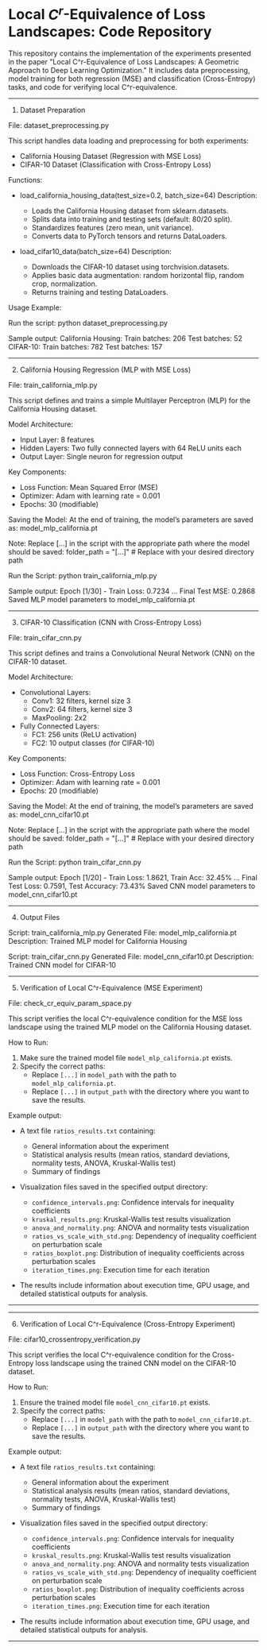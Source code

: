 # Local $C^r$-Equivalence of Loss Landscapes: Code Repository

This repository contains the implementation of the experiments presented in the paper "Local C^r-Equivalence of Loss Landscapes: A Geometric Approach to Deep Learning Optimization." It includes data preprocessing, model training for both regression (MSE) and classification (Cross-Entropy) tasks, and code for verifying local C^r-equivalence.

---

1. Dataset Preparation

File: dataset_preprocessing.py

This script handles data loading and preprocessing for both experiments:
- California Housing Dataset (Regression with MSE Loss)
- CIFAR-10 Dataset (Classification with Cross-Entropy Loss)

Functions:

- load_california_housing_data(test_size=0.2, batch_size=64)
  Description:
    - Loads the California Housing dataset from sklearn.datasets.
    - Splits data into training and testing sets (default: 80/20 split).
    - Standardizes features (zero mean, unit variance).
    - Converts data to PyTorch tensors and returns DataLoaders.

- load_cifar10_data(batch_size=64)
  Description:
    - Downloads the CIFAR-10 dataset using torchvision.datasets.
    - Applies basic data augmentation: random horizontal flip, random crop, normalization.
    - Returns training and testing DataLoaders.

Usage Example:

Run the script:
python dataset_preprocessing.py

Sample output:
California Housing: Train batches: 206 Test batches: 52
CIFAR-10: Train batches: 782 Test batches: 157

---

2. California Housing Regression (MLP with MSE Loss)

File: train_california_mlp.py

This script defines and trains a simple Multilayer Perceptron (MLP) for the California Housing dataset.

Model Architecture:
- Input Layer: 8 features
- Hidden Layers: Two fully connected layers with 64 ReLU units each
- Output Layer: Single neuron for regression output

Key Components:
- Loss Function: Mean Squared Error (MSE)
- Optimizer: Adam with learning rate = 0.001
- Epochs: 30 (modifiable)

Saving the Model:
At the end of training, the model’s parameters are saved as:
model_mlp_california.pt

Note: Replace [...] in the script with the appropriate path where the model should be saved:
folder_path = "[...]"  # Replace with your desired directory path

Run the Script:
python train_california_mlp.py

Sample output:
Epoch [1/30] - Train Loss: 0.7234
...
Final Test MSE: 0.2868
Saved MLP model parameters to model_mlp_california.pt

---

3. CIFAR-10 Classification (CNN with Cross-Entropy Loss)

File: train_cifar_cnn.py

This script defines and trains a Convolutional Neural Network (CNN) on the CIFAR-10 dataset.

Model Architecture:
- Convolutional Layers:
  - Conv1: 32 filters, kernel size 3
  - Conv2: 64 filters, kernel size 3
  - MaxPooling: 2x2
- Fully Connected Layers:
  - FC1: 256 units (ReLU activation)
  - FC2: 10 output classes (for CIFAR-10)

Key Components:
- Loss Function: Cross-Entropy Loss
- Optimizer: Adam with learning rate = 0.001
- Epochs: 20 (modifiable)

Saving the Model:
At the end of training, the model’s parameters are saved as:
model_cnn_cifar10.pt

Note: Replace [...] in the script with the appropriate path where the model should be saved:
folder_path = "[...]"  # Replace with your desired directory path

Run the Script:
python train_cifar_cnn.py

Sample output:
Epoch [1/20] - Train Loss: 1.8621, Train Acc: 32.45%
...
Final Test Loss: 0.7591, Test Accuracy: 73.43%
Saved CNN model parameters to model_cnn_cifar10.pt

---

4. Output Files

Script: train_california_mlp.py
Generated File: model_mlp_california.pt
Description: Trained MLP model for California Housing

Script: train_cifar_cnn.py
Generated File: model_cnn_cifar10.pt
Description: Trained CNN model for CIFAR-10

---

5. Verification of Local C^r-Equivalence (MSE Experiment)

File: check_cr_equiv_param_space.py

This script verifies the local C^r-equivalence condition for the MSE loss landscape using the trained MLP model on the California Housing dataset.

How to Run:
1. Make sure the trained model file `model_mlp_california.pt` exists.
2. Specify the correct paths:
   - Replace `[...]` in `model_path` with the path to `model_mlp_california.pt`.
   - Replace `[...]` in `output_path` with the directory where you want to save the results.

Example output:
- A text file `ratios_results.txt` containing:
  - General information about the experiment
  - Statistical analysis results (mean ratios, standard deviations, normality tests, ANOVA, Kruskal-Wallis test)
  - Summary of findings

- Visualization files saved in the specified output directory:
  - `confidence_intervals.png`: Confidence intervals for inequality coefficients
  - `kruskal_results.png`: Kruskal-Wallis test results visualization
  - `anova_and_normality.png`: ANOVA and normality tests visualization
  - `ratios_vs_scale_with_std.png`: Dependency of inequality coefficient on perturbation scale
  - `ratios_boxplot.png`: Distribution of inequality coefficients across perturbation scales
  - `iteration_times.png`: Execution time for each iteration

- The results include information about execution time, GPU usage, and detailed statistical outputs for analysis.

---

---

6. Verification of Local C^r-Equivalence (Cross-Entropy Experiment)

File: cifar10_crossentropy_verification.py

This script verifies the local C^r-equivalence condition for the Cross-Entropy loss landscape using the trained CNN model on the CIFAR-10 dataset.

How to Run:
1. Ensure the trained model file `model_cnn_cifar10.pt` exists.
2. Specify the correct paths:
   - Replace `[...]` in `model_path` with the path to `model_cnn_cifar10.pt`.
   - Replace `[...]` in `output_path` with the directory where you want to save the results.

Example output:
- A text file `ratios_results.txt` containing:
  - General information about the experiment
  - Statistical analysis results (mean ratios, standard deviations, normality tests, ANOVA, Kruskal-Wallis test)
  - Summary of findings

- Visualization files saved in the specified output directory:
  - `confidence_intervals.png`: Confidence intervals for inequality coefficients
  - `kruskal_results.png`: Kruskal-Wallis test results visualization
  - `anova_and_normality.png`: ANOVA and normality tests visualization
  - `ratios_vs_scale_with_std.png`: Dependency of inequality coefficient on perturbation scale
  - `ratios_boxplot.png`: Distribution of inequality coefficients across perturbation scales
  - `iteration_times.png`: Execution time for each iteration

- The results include information about execution time, GPU usage, and detailed statistical outputs for analysis.

---






